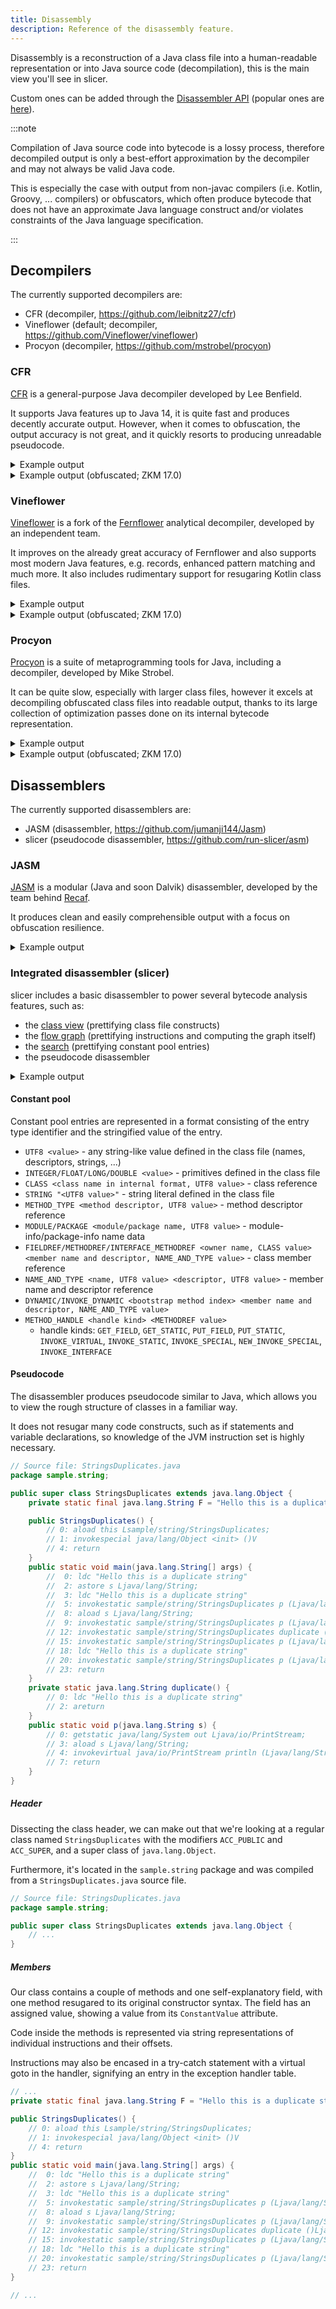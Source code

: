 ```yaml
---
title: Disassembly
description: Reference of the disassembly feature.
---
```


Disassembly is a reconstruction of a Java class file into a human-readable representation or into Java source code (decompilation), this is the main view you'll see in slicer.

Custom ones can be added through the [Disassembler API](/script/disasm) (popular ones are [here](/resources/scripts#disassembly)).

:::note

Compilation of Java source code into bytecode is a lossy process, therefore decompiled output is only a best-effort approximation by the decompiler and may not always be valid Java code.

This is especially the case with output from non-javac compilers (i.e. Kotlin, Groovy, ... compilers) or obfuscators, which often produce bytecode that does not have an approximate Java language construct and/or violates constraints of the Java language specification.

:::

## Decompilers

The currently supported decompilers are:

- CFR (decompiler, https://github.com/leibnitz27/cfr)
- Vineflower (default; decompiler, https://github.com/Vineflower/vineflower)
- Procyon (decompiler, https://github.com/mstrobel/procyon)

### CFR

[CFR](https://github.com/leibnitz27/cfr) is a general-purpose Java decompiler developed by Lee Benfield.

It supports Java features up to Java 14, it is quite fast and produces decently accurate output.
However, when it comes to obfuscation, the output accuracy is not great, and it quickly resorts to producing unreadable pseudocode.

<details>
  <summary>Example output</summary>

```java
package sample.math;

public class HeapSort {
    public void sort(int[] arr) {
        int i;
        int n = arr.length;
        for (i = n / 2 - 1; i >= 0; --i) {
            this.heapify(arr, n, i);
        }
        for (i = n - 1; i >= 0; --i) {
            int temp = arr[0];
            arr[0] = arr[i];
            arr[i] = temp;
            this.heapify(arr, i, 0);
        }
    }

    void heapify(int[] arr, int n, int i) {
        int largest = i;
        int l = 2 * i + 1;
        int r = 2 * i + 2;
        if (l < n && arr[l] > arr[largest]) {
            largest = l;
        }
        if (r < n && arr[r] > arr[largest]) {
            largest = r;
        }
        if (largest != i) {
            int swap = arr[i];
            arr[i] = arr[largest];
            arr[largest] = swap;
            this.heapify(arr, n, largest);
        }
    }

    static void printArray(int[] arr) {
        int n = arr.length;
        for (int i = 0; i < n; ++i) {
            System.out.print(arr[i] + " ");
        }
        System.out.println();
    }

    public static void main(String[] args) {
        int[] arr = new int[]{12, 11, 13, 5, 6, 7};
        HeapSort ob = new HeapSort();
        ob.sort(arr);
        System.out.println("Sorted array is:");
        HeapSort.printArray(arr);
    }
}
```

</details>

<details>
  <summary>Example output (obfuscated; ZKM 17.0)</summary>

```java
package sample.math;

public class HeapSort {
    public static boolean F;
    private static final String a;

    public void N(Object[] objectArray) {
        int n;
        long l = (Long)objectArray[0];
        int[] nArray = (int[])objectArray[1];
        long l2 = l ^ 0x75AF228E50B2L;
        int n2 = nArray.length;
        for (n = n2 / 2 - 1; n >= 0; --n) {
            Object[] objectArray2 = new Object[4];
            objectArray2[3] = n;
            objectArray2[2] = n2;
            objectArray2[1] = l2;
            objectArray2[0] = nArray;
            this.q(objectArray2);
        }
        for (n = n2 - 1; n >= 0; --n) {
            int n3 = nArray[0];
            nArray[0] = nArray[n];
            nArray[n] = n3;
            Object[] objectArray3 = new Object[4];
            objectArray3[3] = 0;
            objectArray3[2] = n;
            objectArray3[1] = l2;
            objectArray3[0] = nArray;
            this.q(objectArray3);
        }
    }

    void q(Object[] objectArray) {
        block14: {
            int n;
            int n2;
            long l;
            int n3;
            int[] nArray;
            block13: {
                int n4;
                int n5;
                block11: {
                    boolean bl;
                    long l2;
                    block12: {
                        boolean bl2;
                        int n6;
                        block10: {
                            block8: {
                                block9: {
                                    nArray = (int[])objectArray[0];
                                    l2 = (Long)objectArray[1];
                                    n3 = (Integer)objectArray[2];
                                    n5 = (Integer)objectArray[3];
                                    l = l2 ^ 0L;
                                    n2 = n5;
                                    int n7 = 2 * n5 + 1;
                                    bl = F;
                                    n6 = 2 * n5 + 2;
                                    n = n7;
                                    n4 = n3;
                                    if (bl) break block8;
                                    if (n >= n4) break block9;
                                    n = nArray[n7];
                                    n4 = nArray[n2];
                                    bl2 = bl;
                                    if (l2 < 0L) break block10;
                                    if (bl2) break block8;
                                    if (n > n4) {
                                        n2 = n7;
                                    }
                                }
                                n = n6;
                                n4 = n3;
                            }
                            bl2 = bl;
                        }
                        if (bl2) break block11;
                        if (n >= n4) break block12;
                        n = nArray[n6];
                        n4 = nArray[n2];
                        if (l2 <= 0L || bl) break block11;
                        if (n > n4) {
                            n2 = n6;
                        }
                    }
                    n = n2;
                    n4 = bl ? 1 : 0;
                    if (l2 <= 0L) break block11;
                    if (n4 != 0) break block13;
                    n4 = n5;
                }
                if (n == n4) break block14;
                n = nArray[n5];
            }
            int n8 = n;
            nArray[n5] = nArray[n2];
            nArray[n2] = n8;
            Object[] objectArray2 = new Object[4];
            objectArray2[3] = n2;
            objectArray2[2] = n3;
            objectArray2[1] = l;
            objectArray2[0] = nArray;
            this.q(objectArray2);
        }
    }

    static void t(Object[] objectArray) {
        int[] nArray = (int[])objectArray[0];
        long l = (Long)objectArray[1];
        int n = nArray.length;
        for (int i = 0; i < n; ++i) {
            System.out.print(nArray[i] + " ");
        }
        System.out.println();
    }

    public static void main(String[] args) {
        long l;
        long l2 = l = 54536233763080L;
        long l3 = l2 ^ 0x56D9CC7B6245L;
        long l4 = l2 ^ 0x767115DAF19BL;
        int[] nArray = new int[]{12, 11, 13, 5, 6, 7};
        HeapSort heapSort = new HeapSort();
        Object[] objectArray = new Object[2];
        objectArray[1] = nArray;
        objectArray[0] = l4;
        heapSort.N(objectArray);
        System.out.println(a);
        Object[] objectArray2 = new Object[2];
        objectArray2[1] = l3;
        objectArray2[0] = nArray;
        HeapSort.t(objectArray2);
    }

    /*
     * Handled impossible loop by duplicating code
     * Enabled aggressive block sorting
     */
    static {
        char[] cArray;
        block12: {
            int n;
            int n2;
            char[] cArray2;
            int n3;
            block11: {
                char[] cArray3 = ">LT4+ )\fQT!7d`\u001e\u0019".toCharArray();
                n3 = 0;
                int n4 = cArray3.length;
                cArray2 = cArray3;
                n2 = n4;
                if (n4 <= 1) break block11;
                cArray = cArray2;
                n = n2;
                if (n2 <= n3) break block12;
            }
            do {
                char[] cArray4 = cArray2;
                char[] cArray5 = cArray2;
                int n5 = n3;
                while (true) {
                    int n6;
                    char c = cArray4[n5];
                    switch (n3 % 7) {
                        case 0: {
                            n6 = 109;
                            break;
                        }
                        case 1: {
                            n6 = 35;
                            break;
                        }
                        case 2: {
                            n6 = 38;
                            break;
                        }
                        case 3: {
                            n6 = 64;
                            break;
                        }
                        case 4: {
                            n6 = 78;
                            break;
                        }
                        case 5: {
                            n6 = 68;
                            break;
                        }
                        default: {
                            n6 = 9;
                        }
                    }
                    cArray4[n5] = (char)(c ^ n6);
                    ++n3;
                    cArray2 = cArray5;
                    n2 = n2;
                    if (n2 != 0) break;
                    cArray5 = cArray2;
                    n = n2;
                    n5 = n2;
                    cArray4 = cArray2;
                }
                cArray = cArray2;
                n = n2;
            } while (n2 > n3);
        }
        a = new String(cArray).intern();
    }
}
```

</details>

### Vineflower

[Vineflower](https://github.com/Vineflower/vineflower) is a fork of the [Fernflower](https://github.com/JetBrains/intellij-community/tree/master/plugins/java-decompiler/engine)
analytical decompiler, developed by an independent team.

It improves on the already great accuracy of Fernflower and also supports most modern Java features, e.g. records,
enhanced pattern matching and much more. It also includes rudimentary support for resugaring Kotlin class files.

<details>
  <summary>Example output</summary>

```java
package sample.math;

public class HeapSort {
   public void sort(int[] arr) {
      int n = arr.length;

      for (int i = n / 2 - 1; i >= 0; i--) {
         this.heapify(arr, n, i);
      }

      for (int i = n - 1; i >= 0; i--) {
         int temp = arr[0];
         arr[0] = arr[i];
         arr[i] = temp;
         this.heapify(arr, i, 0);
      }
   }

   void heapify(int[] arr, int n, int i) {
      int largest = i;
      int l = 2 * i + 1;
      int r = 2 * i + 2;
      if (l < n && arr[l] > arr[i]) {
         largest = l;
      }

      if (r < n && arr[r] > arr[largest]) {
         largest = r;
      }

      if (largest != i) {
         int swap = arr[i];
         arr[i] = arr[largest];
         arr[largest] = swap;
         this.heapify(arr, n, largest);
      }
   }

   static void printArray(int[] arr) {
      int n = arr.length;

      for (int i = 0; i < n; i++) {
         System.out.print(arr[i] + " ");
      }

      System.out.println();
   }

   public static void main(String[] args) {
      int[] arr = new int[]{12, 11, 13, 5, 6, 7};
      HeapSort ob = new HeapSort();
      ob.sort(arr);
      System.out.println("Sorted array is:");
      printArray(arr);
   }
}
```

</details>

<details>
  <summary>Example output (obfuscated; ZKM 17.0)</summary>

```java
package sample.math;

public class HeapSort {
   public static boolean F;
   private static final String a;

   public void N(Object[] var1) {
      long var2 = (Long)var1[0];
      int[] var4 = (int[])var1[1];
      long var5 = var2 ^ 129395059478706L;
      int var7 = var4.length;

      for (int var8 = var7 / 2 - 1; var8 >= 0; var8--) {
         Object[] var10006 = new Object[]{null, null, null, var8};
         var10006[2] = var7;
         var10006[1] = var5;
         var10006[0] = var4;
         this.q(var10006);
      }

      for (int var10 = var7 - 1; var10 >= 0; var10--) {
         int var9 = var4[0];
         var4[0] = var4[var10];
         var4[var10] = var9;
         Object[] var11 = new Object[]{null, null, null, 0};
         var11[2] = var10;
         var11[1] = var5;
         var11[0] = var4;
         this.q(var11);
      }
   }

   void q(Object[] var1) {
      int[] var2;
      long var3;
      int var5;
      int var6;
      long var7;
      byte var9;
      int var10;
      int var12;
      int var10000;
      int var10001;
      byte var10002;
      label69: {
         var2 = (int[])var1[0];
         var3 = (Long)var1[1];
         var5 = (Integer)var1[2];
         var6 = (Integer)var1[3];
         var7 = var3 ^ 0L;
         var10 = var6;
         int var11 = 2 * var6 + 1;
         var9 = F;
         var12 = 2 * var6 + 2;
         var10000 = var11;
         var10001 = var5;
         label68:
         if (var9 == 0) {
            if (var11 < var5) {
               var10000 = var2[var11];
               var10001 = var2[var6];
               var10002 = var9;
               if (var3 < 0L) {
                  break label69;
               }

               if (var9 != 0) {
                  break label68;
               }

               if (var10000 > var10001) {
                  var10 = var11;
               }
            }

            var10000 = var12;
            var10001 = var5;
         }

         var10002 = var9;
      }

      label73: {
         label56:
         if (var10002 == 0) {
            if (var10000 < var10001) {
               var10000 = var2[var12];
               var10001 = var2[var10];
               if (var3 <= 0L || var9 != 0) {
                  break label56;
               }

               if (var10000 > var10001) {
                  var10 = var12;
               }
            }

            var10000 = var10;
            var10001 = var9;
            if (var3 > 0L) {
               if (var9 != 0) {
                  break label73;
               }

               var10001 = var6;
            }
         }

         if (var10000 == var10001) {
            return;
         }

         var10000 = var2[var6];
      }

      int var13 = var10000;
      var2[var6] = var2[var10];
      var2[var10] = var13;
      Object[] var10006 = new Object[]{null, null, null, var10};
      var10006[2] = var5;
      var10006[1] = var7;
      var10006[0] = var2;
      this.q(var10006);
   }

   static void t(Object[] var0) {
      int[] var1 = (int[])var0[0];
      long var2 = (Long)var0[1];
      int var4 = var1.length;

      for (int var5 = 0; var5 < var4; var5++) {
         System.out.print(var1[var5] + " ");
      }

      System.out.println();
   }

   public static void main(String[] args) {
      long var1 = 54536233763080L;
      long var3 = var1 ^ 95493438530117L;
      long var5 = var1 ^ 130228070052251L;
      int[] var7 = new int[]{12, 11, 13, 5, 6, 7};
      HeapSort var8 = new HeapSort();
      var8.N(new Object[]{var5, var7});
      System.out.println(a);
      t(new Object[]{var7, var3});
   }

   // $VF: Irreducible bytecode was duplicated to produce valid code
   static {
      char[] var10001 = ">LT4+ )\fQT!7d`\u001e\u0019".toCharArray();
      int var10003 = var10001.length;
      int var0 = 0;
      char[] var10 = var10001;
      int var3 = var10003;
      char[] var16;
      int var10004;
      if (var10003 <= 1) {
         var16 = var10001;
         var10004 = var0;
      } else {
         var10 = var10001;
         var3 = var10003;
         if (var10003 <= var0) {
            String var24 = new String(var10001).intern();
            byte var8 = -1;
            a = var24;
            return;
         }

         var16 = var10001;
         var10004 = var0;
      }

      while (true) {
         char var10005 = var16[var10004];
         byte var10006;
         switch (var0 % 7) {
            case 0:
               var10006 = 109;
               break;
            case 1:
               var10006 = 35;
               break;
            case 2:
               var10006 = 38;
               break;
            case 3:
               var10006 = 64;
               break;
            case 4:
               var10006 = 78;
               break;
            case 5:
               var10006 = 68;
               break;
            default:
               var10006 = 9;
         }

         var16[var10004] = (char)(var10005 ^ var10006);
         var0++;
         if (var3 == 0) {
            var10004 = var3;
            var16 = var10;
         } else {
            if (var3 <= var0) {
               String var23 = new String(var10).intern();
               byte var7 = -1;
               a = var23;
               return;
            }

            var16 = var10;
            var10004 = var0;
         }
      }
   }
}
```

</details>

### Procyon

[Procyon](https://github.com/mstrobel/procyon) is a suite of metaprogramming tools for Java, including a decompiler, developed by Mike Strobel.

It can be quite slow, especially with larger class files, however it excels at decompiling obfuscated class files into readable output,
thanks to its large collection of optimization passes done on its internal bytecode representation.

<details>
  <summary>Example output</summary>

```java
package sample.math;

public class HeapSort
{
    public void sort(final int[] arr) {
        final int n = arr.length;
        for (int i = n / 2 - 1; i >= 0; --i) {
            this.heapify(arr, n, i);
        }
        for (int i = n - 1; i >= 0; --i) {
            final int temp = arr[0];
            arr[0] = arr[i];
            arr[i] = temp;
            this.heapify(arr, i, 0);
        }
    }

    void heapify(final int[] arr, final int n, final int i) {
        int largest = i;
        final int l = 2 * i + 1;
        final int r = 2 * i + 2;
        if (l < n && arr[l] > arr[largest]) {
            largest = l;
        }
        if (r < n && arr[r] > arr[largest]) {
            largest = r;
        }
        if (largest != i) {
            final int swap = arr[i];
            arr[i] = arr[largest];
            arr[largest] = swap;
            this.heapify(arr, n, largest);
        }
    }

    static void printArray(final int[] arr) {
        for (int n = arr.length, i = 0; i < n; ++i) {
            System.out.print(arr[i] + " ");
        }
        System.out.println();
    }

    public static void main(final String[] args) {
        final int[] arr = { 12, 11, 13, 5, 6, 7 };
        final HeapSort ob = new HeapSort();
        ob.sort(arr);
        System.out.println("Sorted array is:");
        printArray(arr);
    }
}
```

</details>

<details>
  <summary>Example output (obfuscated; ZKM 17.0)</summary>

```java
package sample.math;

public class HeapSort
{
    public static boolean F;
    private static final String a;

    public void N(final Object[] array) {
        final long longValue = (long)array[0];
        final int[] array2 = (int[])array[1];
        final long n = longValue ^ 0x75AF228E50B2L;
        final int length = array2.length;
        for (int i = length / 2 - 1; i >= 0; --i) {
            this.q(new Object[] { array2, n, length, i });
        }
        for (int j = length - 1; j >= 0; --j) {
            final int n2 = array2[0];
            array2[0] = array2[j];
            array2[j] = n2;
            this.q(new Object[] { array2, n, j, 0 });
        }
    }

    void q(final Object[] array) {
        final int[] array2 = (int[])array[0];
        final long longValue = (long)array[1];
        final int intValue = (int)array[2];
        final int intValue2 = (int)array[3];
        final long n = longValue ^ 0x0L;
        int n2 = intValue2;
        final boolean f = HeapSort.F;
        final int n3 = 2 * intValue2 + 1;
        final boolean b = f;
        final int n4 = 2 * intValue2 + 2;
        int n6;
        final int n5 = n6 = n3;
        final int n8;
        final int n7 = n8 = intValue;
        if (b || n5 >= n7) {
            goto Label_0129;
        }
        final int n9 = array2[n3];
        final int n10 = array2[n2];
        final boolean b2 = b;
        if (longValue < 0L || b2) {
            int n13 = 0;
            Label_0205: {
                Label_0194: {
                    if (!b2) {
                        if (n5 < n7) {
                            final int n11 = array2[n4];
                            final int n12 = array2[n2];
                            if (longValue <= 0L || b) {
                                break Label_0194;
                            }
                            if (n11 > n12) {
                                n2 = n4;
                            }
                        }
                        n13 = (n6 = n2);
                        final boolean b3 = b;
                        if (longValue > 0L && b3) {
                            break Label_0205;
                        }
                    }
                }
                if (n9 == n10) {
                    return;
                }
                n13 = array2[intValue2];
            }
            final int n14 = n13;
            array2[intValue2] = array2[n2];
            array2[n2] = n14;
            this.q(new Object[] { array2, n, intValue, n2 });
            return;
        }
        if (n9 > n10) {
            n2 = n3;
            goto Label_0125;
        }
        goto Label_0125;
    }

    static void t(final Object[] array) {
        final int[] array2 = (int[])array[0];
        ((Long)array[1]).longValue();
        for (int length = array2.length, i = 0; i < length; ++i) {
            System.out.print(array2[i] + " ");
        }
        System.out.println();
    }

    public static void main(final String[] args) {
        final long n = 54536233763080L;
        final long n2 = n ^ 0x56D9CC7B6245L;
        final long n3 = n ^ 0x767115DAF19BL;
        final int[] array = { 12, 11, 13, 5, 6, 7 };
        new HeapSort().N(new Object[] { n3, array });
        System.out.println(HeapSort.a);
        t(new Object[] { array, n2 });
    }

    static {
        final char[] charArray = ">LT4+ )\fQT!7d`\u001e\u0019".toCharArray();
        int length;
        int n2;
        final int n = n2 = (length = charArray.length);
        int n3 = 0;
        while (true) {
            Label_0120: {
                if (n > 1) {
                    break Label_0120;
                }
                length = (n2 = n3);
                do {
                    final char c = charArray[n2];
                    charArray[length] = (char)(c ^ switch (n3 % 7) {
                        case 0 -> 'm';
                        case 1 -> '#';
                        case 2 -> '&';
                        case 3 -> '@';
                        case 4 -> 'N';
                        case 5 -> 'D';
                        default -> '\t';
                    });
                    ++n3;
                } while (n == 0);
            }
            if (n <= n3) {
                a = new String(charArray).intern();
                return;
            }
            continue;
        }
    }
}
```

</details>

## Disassemblers

The currently supported disassemblers are:

- JASM (disassembler, https://github.com/jumanji144/Jasm)
- slicer (pseudocode disassembler, https://github.com/run-slicer/asm)

### JASM

[JASM](https://github.com/jumanji144/Jasm) is a modular (Java and soon Dalvik) disassembler, developed by the team behind [Recaf](https://github.com/Col-E/Recaf).

It produces clean and easily comprehensible output with a focus on obfuscation resilience.

<details>
  <summary>Example output</summary>

```
.sourcefile "HeapSort.java"
.super java/lang/Object
.class public super sample/math/HeapSort {


    .method public <init> ()V {
        parameters: { this },
        code: {
        A:
            line 8
            aload this
            invokespecial java/lang/Object.<init> ()V
            return
        B:
        }
    }

    .method public sort ([I)V {
        parameters: { this, arr },
        code: {
        A:
            line 16
            aload arr
            arraylength
            istore n
        B:
            line 19
            iload n
            iconst_2
            idiv
            iconst_1
            isub
            istore i
        C:
            iload i
            iflt F
        D:
            line 20
            aload this
            aload arr
            iload n
            iload i
            invokevirtual sample/math/HeapSort.heapify ([III)V
        E:
            line 19
            iinc i -1
            goto C
        F:
            line 23
            iload n
            iconst_1
            isub
            istore i
        G:
            iload i
            iflt M
        H:
            line 25
            aload arr
            iconst_0
            iaload
            istore temp
        I:
            line 26
            aload arr
            iconst_0
            aload arr
            iload i
            iaload
            iastore
        J:
            line 27
            aload arr
            iload i
            iload temp
            iastore
        K:
            line 30
            aload this
            aload arr
            iload i
            iconst_0
            invokevirtual sample/math/HeapSort.heapify ([III)V
        L:
            line 23
            iinc i -1
            goto G
        M:
            line 32
            return
        N:
        }
    }

    .method heapify ([III)V {
        parameters: { this, arr, n, i },
        code: {
        A:
            line 45
            iload i
            istore largest
        B:
            line 46
            iconst_2
            iload i
            imul
            iconst_1
            iadd
            istore l
        C:
            line 47
            iconst_2
            iload i
            imul
            iconst_2
            iadd
            istore r
        D:
            line 50
            iload l
            iload n
            if_icmpge E
            aload arr
            iload l
            iaload
            aload arr
            iload largest
            iaload
            if_icmple E
            iload l
            istore largest
        E:
            line 53
            iload r
            iload n
            if_icmpge F
            aload arr
            iload r
            iaload
            aload arr
            iload largest
            iaload
            if_icmple F
            iload r
            istore largest
        F:
            line 56
            iload largest
            iload i
            if_icmpeq K
        G:
            line 57
            aload arr
            iload i
            iaload
            istore swap
        H:
            line 58
            aload arr
            iload i
            aload arr
            iload largest
            iaload
            iastore
        I:
            line 59
            aload arr
            iload largest
            iload swap
            iastore
        J:
            line 62
            aload this
            aload arr
            iload n
            iload largest
            invokevirtual sample/math/HeapSort.heapify ([III)V
        K:
            line 64
            return
        L:
        }
    }

    .method static printArray ([I)V {
        parameters: { arr },
        code: {
        A:
            line 73
            aload arr
            arraylength
            istore n
        B:
            line 74
            iconst_0
            istore i
        C:
            iload i
            iload n
            if_icmpge F
        D:
            line 75
            getstatic java/lang/System.out Ljava/io/PrintStream;
            new java/lang/StringBuilder
            dup
            invokespecial java/lang/StringBuilder.<init> ()V
            aload arr
            iload i
            iaload
            invokevirtual java/lang/StringBuilder.append (I)Ljava/lang/StringBuilder;
            ldc " "
            invokevirtual java/lang/StringBuilder.append (Ljava/lang/String;)Ljava/lang/StringBuilder;
            invokevirtual java/lang/StringBuilder.toString ()Ljava/lang/String;
            invokevirtual java/io/PrintStream.print (Ljava/lang/String;)V
        E:
            line 74
            iinc i 1
            goto C
        F:
            line 76
            getstatic java/lang/System.out Ljava/io/PrintStream;
            invokevirtual java/io/PrintStream.println ()V
        G:
            line 77
            return
        H:
        }
    }

    .method public static main ([Ljava/lang/String;)V {
        parameters: { args },
        code: {
        A:
            line 81
            bipush 6
            newarray int
            dup
            iconst_0
            bipush 12
            iastore
            dup
            iconst_1
            bipush 11
            iastore
            dup
            iconst_2
            bipush 13
            iastore
            dup
            iconst_3
            iconst_5
            iastore
            dup
            iconst_4
            bipush 6
            iastore
            dup
            iconst_5
            bipush 7
            iastore
            astore arr
        B:
            line 83
            new sample/math/HeapSort
            dup
            invokespecial sample/math/HeapSort.<init> ()V
            astore ob
        C:
            line 84
            aload ob
            aload arr
            invokevirtual sample/math/HeapSort.sort ([I)V
        D:
            line 86
            getstatic java/lang/System.out Ljava/io/PrintStream;
            ldc "Sorted array is:"
            invokevirtual java/io/PrintStream.println (Ljava/lang/String;)V
        E:
            line 87
            aload arr
            invokestatic sample/math/HeapSort.printArray ([I)V
        F:
            line 88
            return
        G:
        }
    }

}
```

</details>

### Integrated disassembler (slicer)

slicer includes a basic disassembler to power several bytecode analysis features, such as:

- the [class view](/reference/class) (prettifying class file constructs)
- the [flow graph](/reference/graph#control-flow-graph) (prettifying instructions and computing the graph itself)
- the [search](/reference/analysis#search) (prettifying constant pool entries)
- the pseudocode disassembler

<details>
  <summary>Example output</summary>

```java
// Source file: HeapSort.java
package sample.math;

public super class HeapSort extends java.lang.Object {
    public HeapSort() {
        // 0: aload this Lsample/math/HeapSort;
        // 1: invokespecial java/lang/Object <init> ()V
        // 4: return
    }
    public void sort(int[] arr) {
        //  0: aload arr [I
        //  1: arraylength
        //  2: istore n I
        //  3: iload n I
        //  4: iconst_2
        //  5: idiv
        //  6: iconst_1
        //  7: isub
        //  8: istore i I
        //  9: iload i I
        // 10: iflt 26
        // 13: aload this Lsample/math/HeapSort;
        // 14: aload arr [I
        // 15: iload n I
        // 16: iload i I
        // 17: invokevirtual sample/math/HeapSort heapify ([III)V
        // 20: iinc i I -1
        // 23: goto 9
        // 26: iload n I
        // 27: iconst_1
        // 28: isub
        // 29: istore i I
        // 30: iload i I
        // 31: iflt 63
        // 34: aload arr [I
        // 35: iconst_0
        // 36: iaload
        // 37: istore temp I
        // 39: aload arr [I
        // 40: iconst_0
        // 41: aload arr [I
        // 42: iload i I
        // 43: iaload
        // 44: iastore
        // 45: aload arr [I
        // 46: iload i I
        // 47: iload temp I
        // 49: iastore
        // 50: aload this Lsample/math/HeapSort;
        // 51: aload arr [I
        // 52: iload i I
        // 53: iconst_0
        // 54: invokevirtual sample/math/HeapSort heapify ([III)V
        // 57: iinc i I -1
        // 60: goto 30
        // 63: return
    }
    void heapify(int[] arr, int n, int i) {
        //  0: iload i I
        //  1: istore largest I
        //  3: iconst_2
        //  4: iload i I
        //  5: imul
        //  6: iconst_1
        //  7: iadd
        //  8: istore l I
        // 10: iconst_2
        // 11: iload i I
        // 12: imul
        // 13: iconst_2
        // 14: iadd
        // 15: istore r I
        // 17: iload l I
        // 19: iload n I
        // 20: if_icmpge 38
        // 23: aload arr [I
        // 24: iload l I
        // 26: iaload
        // 27: aload arr [I
        // 28: iload largest I
        // 30: iaload
        // 31: if_icmple 38
        // 34: iload l I
        // 36: istore largest I
        // 38: iload r I
        // 40: iload n I
        // 41: if_icmpge 59
        // 44: aload arr [I
        // 45: iload r I
        // 47: iaload
        // 48: aload arr [I
        // 49: iload largest I
        // 51: iaload
        // 52: if_icmple 59
        // 55: iload r I
        // 57: istore largest I
        // 59: iload largest I
        // 61: iload i I
        // 62: if_icmpeq 91
        // 65: aload arr [I
        // 66: iload i I
        // 67: iaload
        // 68: istore swap I
        // 70: aload arr [I
        // 71: iload i I
        // 72: aload arr [I
        // 73: iload largest I
        // 75: iaload
        // 76: iastore
        // 77: aload arr [I
        // 78: iload largest I
        // 80: iload swap I
        // 82: iastore
        // 83: aload this Lsample/math/HeapSort;
        // 84: aload arr [I
        // 85: iload n I
        // 86: iload largest I
        // 88: invokevirtual sample/math/HeapSort heapify ([III)V
        // 91: return
    }
    static void printArray(int[] arr) {
        //  0: aload arr [I
        //  1: arraylength
        //  2: istore n I
        //  3: iconst_0
        //  4: istore i I
        //  5: iload i I
        //  6: iload n I
        //  7: if_icmpge 43
        // 10: getstatic java/lang/System out Ljava/io/PrintStream;
        // 13: new java/lang/StringBuilder
        // 16: dup
        // 17: invokespecial java/lang/StringBuilder <init> ()V
        // 20: aload arr [I
        // 21: iload i I
        // 22: iaload
        // 23: invokevirtual java/lang/StringBuilder append (I)Ljava/lang/StringBuilder;
        // 26: ldc " "
        // 28: invokevirtual java/lang/StringBuilder append (Ljava/lang/String;)Ljava/lang/StringBuilder;
        // 31: invokevirtual java/lang/StringBuilder toString ()Ljava/lang/String;
        // 34: invokevirtual java/io/PrintStream print (Ljava/lang/String;)V
        // 37: iinc i I 1
        // 40: goto 5
        // 43: getstatic java/lang/System out Ljava/io/PrintStream;
        // 46: invokevirtual java/io/PrintStream println ()V
        // 49: return
    }
    public static void main(java.lang.String[] args) {
        //  0: bipush 6
        //  2: newarray t
        //  4: dup
        //  5: iconst_0
        //  6: bipush 12
        //  8: iastore
        //  9: dup
        // 10: iconst_1
        // 11: bipush 11
        // 13: iastore
        // 14: dup
        // 15: iconst_2
        // 16: bipush 13
        // 18: iastore
        // 19: dup
        // 20: iconst_3
        // 21: iconst_5
        // 22: iastore
        // 23: dup
        // 24: iconst_4
        // 25: bipush 6
        // 27: iastore
        // 28: dup
        // 29: iconst_5
        // 30: bipush 7
        // 32: iastore
        // 33: astore arr [I
        // 34: new sample/math/HeapSort
        // 37: dup
        // 38: invokespecial sample/math/HeapSort <init> ()V
        // 41: astore ob Lsample/math/HeapSort;
        // 42: aload ob Lsample/math/HeapSort;
        // 43: aload arr [I
        // 44: invokevirtual sample/math/HeapSort sort ([I)V
        // 47: getstatic java/lang/System out Ljava/io/PrintStream;
        // 50: ldc "Sorted array is:"
        // 52: invokevirtual java/io/PrintStream println (Ljava/lang/String;)V
        // 55: aload arr [I
        // 56: invokestatic sample/math/HeapSort printArray ([I)V
        // 59: return
    }
}
```

</details>

#### Constant pool

Constant pool entries are represented in a format consisting of the entry type identifier and the stringified value of the entry.

- `UTF8 <value>` - any string-like value defined in the class file (names, descriptors, strings, ...)
- `INTEGER/FLOAT/LONG/DOUBLE <value>` - primitives defined in the class file
- `CLASS <class name in internal format, UTF8 value>` - class reference
- `STRING "<UTF8 value>"` - string literal defined in the class file
- `METHOD_TYPE <method descriptor, UTF8 value>` - method descriptor reference
- `MODULE/PACKAGE <module/package name, UTF8 value>` - module-info/package-info name data
- `FIELDREF/METHODREF/INTERFACE_METHODREF <owner name, CLASS value> <member name and descriptor, NAME_AND_TYPE value>` - class member reference
- `NAME_AND_TYPE <name, UTF8 value> <descriptor, UTF8 value>` - member name and descriptor reference
- `DYNAMIC/INVOKE_DYNAMIC <bootstrap method index> <member name and descriptor, NAME_AND_TYPE value>`
- `METHOD_HANDLE <handle kind> <METHODREF value>`
  - handle kinds: `GET_FIELD`, `GET_STATIC`, `PUT_FIELD`, `PUT_STATIC`, `INVOKE_VIRTUAL`, `INVOKE_STATIC`, `INVOKE_SPECIAL`, `NEW_INVOKE_SPECIAL`, `INVOKE_INTERFACE`

#### Pseudocode

The disassembler produces pseudocode similar to Java, which allows you to view the rough structure of classes in a familiar way.

It does not resugar many code constructs, such as if statements and variable declarations, so knowledge of the JVM instruction set is highly necessary.

```java
// Source file: StringsDuplicates.java
package sample.string;

public super class StringsDuplicates extends java.lang.Object {
    private static final java.lang.String F = "Hello this is a duplicate string";

    public StringsDuplicates() {
        // 0: aload this Lsample/string/StringsDuplicates;
        // 1: invokespecial java/lang/Object <init> ()V
        // 4: return
    }
    public static void main(java.lang.String[] args) {
        //  0: ldc "Hello this is a duplicate string"
        //  2: astore s Ljava/lang/String;
        //  3: ldc "Hello this is a duplicate string"
        //  5: invokestatic sample/string/StringsDuplicates p (Ljava/lang/String;)V
        //  8: aload s Ljava/lang/String;
        //  9: invokestatic sample/string/StringsDuplicates p (Ljava/lang/String;)V
        // 12: invokestatic sample/string/StringsDuplicates duplicate ()Ljava/lang/String;
        // 15: invokestatic sample/string/StringsDuplicates p (Ljava/lang/String;)V
        // 18: ldc "Hello this is a duplicate string"
        // 20: invokestatic sample/string/StringsDuplicates p (Ljava/lang/String;)V
        // 23: return
    }
    private static java.lang.String duplicate() {
        // 0: ldc "Hello this is a duplicate string"
        // 2: areturn
    }
    public static void p(java.lang.String s) {
        // 0: getstatic java/lang/System out Ljava/io/PrintStream;
        // 3: aload s Ljava/lang/String;
        // 4: invokevirtual java/io/PrintStream println (Ljava/lang/String;)V
        // 7: return
    }
}
```

##### Header

Dissecting the class header, we can make out that we're looking at a regular class named `StringsDuplicates` with the modifiers `ACC_PUBLIC` and `ACC_SUPER`, and a super class of `java.lang.Object`.

Furthermore, it's located in the `sample.string` package and was compiled from a `StringsDuplicates.java` source file.

```java "StringsDuplicates.java" "sample.string" "public super" "StringsDuplicates" "java.lang.Object"
// Source file: StringsDuplicates.java
package sample.string;

public super class StringsDuplicates extends java.lang.Object {
    // ...
}
```

##### Members

Our class contains a couple of methods and one self-explanatory field, with one method resugared to its original constructor syntax.
The field has an assigned value, showing a value from its `ConstantValue` attribute.

Code inside the methods is represented via string representations of individual instructions and their offsets.

Instructions may also be encased in a try-catch statement with a virtual goto in the handler, signifying an entry in the exception handler table.

```java "java.lang.String F" "StringsDuplicates()" "4:" "23:" "return"
// ...
private static final java.lang.String F = "Hello this is a duplicate string";

public StringsDuplicates() {
    // 0: aload this Lsample/string/StringsDuplicates;
    // 1: invokespecial java/lang/Object <init> ()V
    // 4: return
}
public static void main(java.lang.String[] args) {
    //  0: ldc "Hello this is a duplicate string"
    //  2: astore s Ljava/lang/String;
    //  3: ldc "Hello this is a duplicate string"
    //  5: invokestatic sample/string/StringsDuplicates p (Ljava/lang/String;)V
    //  8: aload s Ljava/lang/String;
    //  9: invokestatic sample/string/StringsDuplicates p (Ljava/lang/String;)V
    // 12: invokestatic sample/string/StringsDuplicates duplicate ()Ljava/lang/String;
    // 15: invokestatic sample/string/StringsDuplicates p (Ljava/lang/String;)V
    // 18: ldc "Hello this is a duplicate string"
    // 20: invokestatic sample/string/StringsDuplicates p (Ljava/lang/String;)V
    // 23: return
}

// ...
```
